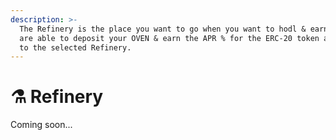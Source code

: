 ```yaml
---
description: >-
  The Refinery is the place you want to go when you want to hodl & earn. Here,
  are able to deposit your OVEN & earn the APR % for the ERC-20 token assigned
  to the selected Refinery.
---
```


# ⚗️ Refinery

Coming soon...

